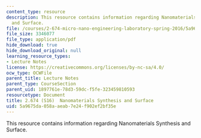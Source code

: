 ```yaml
---
content_type: resource
description: This resource contains information regarding Nanomaterials Synthesis
  and Surface.
file: /courses/2-674-micro-nano-engineering-laboratory-spring-2016/5a9675da058aaeab7e24f902ef2bf35e_MIT2_674S16_Lec7Nano.pdf
file_size: 3346077
file_type: application/pdf
hide_download: true
hide_download_original: null
learning_resource_types:
- Lecture Notes
license: https://creativecommons.org/licenses/by-nc-sa/4.0/
ocw_type: OCWFile
parent_title: Lecture Notes
parent_type: CourseSection
parent_uid: 1897761e-78d3-59dc-f5fe-323459810593
resourcetype: Document
title: 2.674 (S16)  Nanomaterials Synthesis and Surface
uid: 5a9675da-058a-aeab-7e24-f902ef2bf35e
---
```

This resource contains information regarding Nanomaterials Synthesis and Surface.